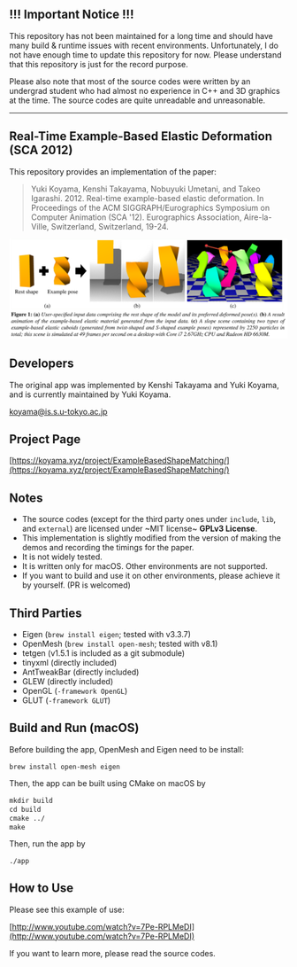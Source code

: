 ## !!! Important Notice !!!

This repository has not been maintained for a long time and should have many build & runtime issues with recent environments. Unfortunately, I do not have enough time to update this repository for now. Please understand that this repository is just for the record purpose.

Please also note that most of the source codes were written by an undergrad student who had almost no experience in C++ and 3D graphics at the time. The source codes are quite unreadable and unreasonable.

---

## Real-Time Example-Based Elastic Deformation (SCA 2012)

This repository provides an implementation of the paper:

> Yuki Koyama, Kenshi Takayama, Nobuyuki Umetani, and Takeo Igarashi. 2012. Real-time example-based elastic deformation. In Proceedings of the ACM SIGGRAPH/Eurographics Symposium on Computer Animation (SCA '12). Eurographics Association, Aire-la-Ville, Switzerland, Switzerland, 19-24.

![](./docs/teaser-s.png)

## Developers

The original app was implemented by Kenshi Takayama and Yuki Koyama, and is currently maintained by Yuki Koyama.

[koyama@is.s.u-tokyo.ac.jp](mailto:koyama@is.s.u-tokyo.ac.jp)

## Project Page

[https://koyama.xyz/project/ExampleBasedShapeMatching/](https://koyama.xyz/project/ExampleBasedShapeMatching/)

## Notes

- The source codes (except for the third party ones under `include`, `lib`, and `external`) are licensed under ~MIT license~ __GPLv3 License__.
- This implementation is slightly modified from the version of making the demos and recording the timings for the paper.
- It is not widely tested.
- It is written only for macOS. Other environments are not supported.
- If you want to build and use it on other environments, please achieve it by yourself. (PR is welcomed)

## Third Parties

- Eigen (`brew install eigen`; tested with v3.3.7)
- OpenMesh (`brew install open-mesh`; tested with v8.1)
- tetgen (v1.5.1 is included as a git submodule)
- tinyxml (directly included)
- AntTweakBar (directly included)
- GLEW (directly included)
- OpenGL (`-framework OpenGL`)
- GLUT (`-framework GLUT`)

## Build and Run (macOS)

Before building the app, OpenMesh and Eigen need to be install:
```
brew install open-mesh eigen
```
Then, the app can be built using CMake on macOS by
```
mkdir build
cd build
cmake ../
make
```
Then, run the app by
```
./app
```

## How to Use

Please see this example of use:

[http://www.youtube.com/watch?v=7Pe-RPLMeDI](http://www.youtube.com/watch?v=7Pe-RPLMeDI)

If you want to learn more, please read the source codes.
